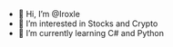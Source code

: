 - 👋 Hi, I’m @Iroxle
- 👀 I’m interested in Stocks and Crypto
- 🌱 I’m currently learning C# and Python

<!---
Iroxle/Iroxle is a ✨ special ✨ repository because its `README.md` (this file) appears on your GitHub profile.
You can click the Preview link to take a look at your changes.
--->
